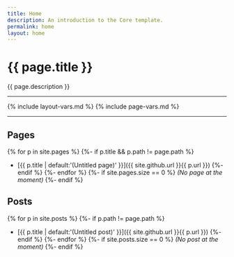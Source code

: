 ```yaml
---
title: Home
description: An introduction to the Core template.
permalink: home
layout: home
---
```


# {{ page.title }}

{{ page.description }}

---

{% include layout-vars.md %}
{% include page-vars.md %}

---

## Pages

{% for p in site.pages %}
{%- if p.title && p.path != page.path %}
- [{{ p.title | default:'(Untitled page)' }}]({{ site.github.url }}{{ p.url }})
{%- endif %}
{%- endfor %}
{%- if site.pages.size == 0 %}
_(No page at the moment)_
{%- endif %}

## Posts

{% for p in site.posts %}
{%- if p.path != page.path %}
- [{{ p.title | default:'(Untitled post)' }}]({{ site.github.url }}{{ p.url }})
{%- endif %}
{%- endfor %}
{%- if site.posts.size == 0 %}
_(No post at the moment)_
{%- endif %}